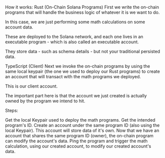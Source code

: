 How it works:
Rust (On-Chain Solana Programs)
First we write the on-chain programs that will handle the business logic of whatever it is we want to do.

In this case, we are just performing some math calculations on some account data.

These are deployed to the Solana network, and each one lives in an executable program - which is also called an executable account.

They store data - such as schema details - but not your traditional persisted data.

TypeScript (Client)
Next we invoke the on-chain programs by using the same local keypair (the one we used to deploy our Rust programs) to create an account that will transact with the math programs we deployed.

This is our client account.

The important part here is that the account we just created is actually owned by the program we intend to hit.

Steps:

Get the local Keypair used to deploy the math programs.
Get the intended program's ID.
Create an account under the same program ID (also using the local Keypair). This account will store data of it's own.
Now that we have an account that shares the same program ID (owner), the on-chain program can modify the account's data.
Ping the program and trigger the math calculation, using our created account, to modify our created account's data.